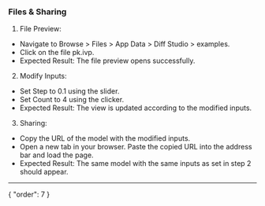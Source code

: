 ### Files & Sharing

1. File Preview:
- Navigate to Browse > Files > App Data > Diff Studio > examples.
- Click on the file pk.ivp.
- Expected Result: The file preview opens successfully.
2. Modify Inputs:
- Set Step to 0.1 using the slider.
- Set Count to 4 using the clicker.
- Expected Result: The view is updated according to the modified inputs.
3. Sharing:
- Copy the URL of the model with the modified inputs.
- Open a new tab in your browser. Paste the copied URL into the address bar and load the page.
- Expected Result: The same model with the same inputs as set in step 2 should appear.




---
{
  "order": 7
}